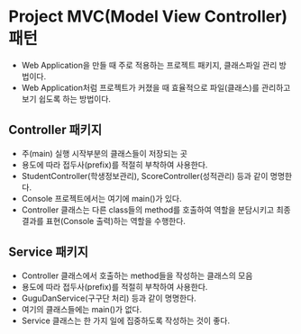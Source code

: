 # Project MVC(Model View Controller) 패턴
* Web Application을 만들 때 주로 적용하는 프로젝트 패키지, 클래스파일 관리 방법이다.
* Web Application처럼 프로젝트가 커졌을 때 효율적으로 파일(클래스)를 관리하고 보기 쉽도록 하는 방법이다.

## Controller 패키지
* 주(main) 실행 시작부분의 클래스들이 저장되는 곳
* 용도에 따라 접두사(prefix)를 적절히 부착하여 사용한다.
* StudentController(학생정보관리), ScoreController(성적관리) 등과 같이 명명한다.
* Console 프로젝트에서는 여기에 main()가 있다.
* Controller 클래스는 다른 class들의 method를 호출하여 역할을 분담시키고 최종결과를 표현(Console 출력)하는 역할을 수행한다.

## Service 패키지
* Controller 클래스에서 호출하는 method들을 작성하는 클래스의 모음
* 용도에 따라 접두사(prefix)를 적절히 부착하여 사용한다.
* GuguDanService(구구단 처리) 등과 같이 명명한다.
* 여기의 클래스들에는 main()가 없다.
* Service 클래스는 한 가지 일에 집중하도록 작성하는 것이 좋다.